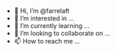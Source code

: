 - 👋 Hi, I’m @farrelaft
- 👀 I’m interested in ...
- 🌱 I’m currently learning ...
- 💞️ I’m looking to collaborate on ...
- 📫 How to reach me ...

<!---
farrelaft/farrelaft is a ✨ special ✨ repository because its `README.md` (this file) appears on your GitHub profile.
You can click the Preview link to take a look at your changes.
--->
